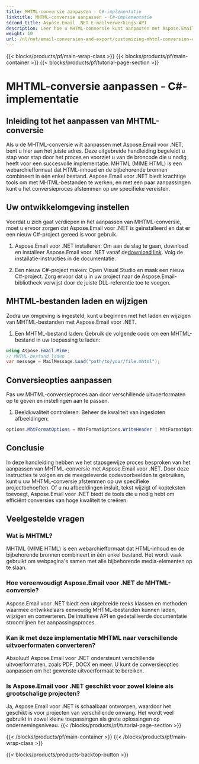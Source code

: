 ```yaml
---
title: MHTML-conversie aanpassen - C#-implementatie
linktitle: MHTML-conversie aanpassen - C#-implementatie
second_title: Aspose.Email .NET E-mailverwerkings-API
description: Leer hoe u MHTML-conversie kunt aanpassen met Aspose.Email voor .NET. Stap-voor-stap handleiding met C#-broncode.
weight: 10
url: /nl/net/email-conversion-and-export/customizing-mhtml-conversion-csharp-implementation/
---
```


{{< blocks/products/pf/main-wrap-class >}}
{{< blocks/products/pf/main-container >}}
{{< blocks/products/pf/tutorial-page-section >}}

# MHTML-conversie aanpassen - C#-implementatie


## Inleiding tot het aanpassen van MHTML-conversie

Als u de MHTML-conversie wilt aanpassen met Aspose.Email voor .NET, bent u hier aan het juiste adres. Deze uitgebreide handleiding begeleidt u stap voor stap door het proces en voorziet u van de broncode die u nodig heeft voor een succesvolle implementatie. MHTML (MIME HTML) is een webarchiefformaat dat HTML-inhoud en de bijbehorende bronnen combineert in één enkel bestand. Aspose.Email voor .NET biedt krachtige tools om met MHTML-bestanden te werken, en met een paar aanpassingen kunt u het conversieproces afstemmen op uw specifieke vereisten.

## Uw ontwikkelomgeving instellen

Voordat u zich gaat verdiepen in het aanpassen van MHTML-conversie, moet u ervoor zorgen dat Aspose.Email voor .NET is geïnstalleerd en dat er een nieuw C#-project gereed is voor gebruik.

1. Aspose.Email voor .NET installeren:
Om aan de slag te gaan, download en installeer Aspose.Email voor .NET vanaf de[download link](https://releases.aspose.com/email/net). Volg de installatie-instructies in de documentatie.

2. Een nieuw C#-project maken:
Open Visual Studio en maak een nieuw C#-project. Zorg ervoor dat u in uw project naar de Aspose.Email-bibliotheek verwijst door de juiste DLL-referentie toe te voegen.

## MHTML-bestanden laden en wijzigen

Zodra uw omgeving is ingesteld, kunt u beginnen met het laden en wijzigen van MHTML-bestanden met Aspose.Email voor .NET.

1. Een MHTML-bestand laden:
Gebruik de volgende code om een MHTML-bestand in uw toepassing te laden:

```csharp
using Aspose.Email.Mime;
// MHTML-bestand laden
var message = MailMessage.Load("path/to/your/file.mhtml");
```

## Conversieopties aanpassen

Pas uw MHTML-conversieproces aan door verschillende uitvoerformaten op te geven en instellingen aan te passen.

1. Beeldkwaliteit controleren:
Beheer de kwaliteit van ingesloten afbeeldingen:

```csharp
options.MhtFormatOptions = MhtFormatOptions.WriteHeader | MhtFormatOptions.HideExtraPrintHeader;
```

## Conclusie

In deze handleiding hebben we het stapsgewijze proces besproken van het aanpassen van MHTML-conversie met Aspose.Email voor .NET. Door deze instructies te volgen en de meegeleverde codevoorbeelden te gebruiken, kunt u uw MHTML-conversie afstemmen op uw specifieke projectbehoeften. Of u nu afbeeldingen insluit, tekst wijzigt of kopteksten toevoegt, Aspose.Email voor .NET biedt de tools die u nodig hebt om efficiënt conversies van hoge kwaliteit te creëren.

## Veelgestelde vragen

### Wat is MHTML?

MHTML (MIME HTML) is een webarchiefformaat dat HTML-inhoud en de bijbehorende bronnen combineert in één enkel bestand. Het wordt vaak gebruikt om webpagina's samen met alle bijbehorende media-elementen op te slaan.

### Hoe vereenvoudigt Aspose.Email voor .NET de MHTML-conversie?

Aspose.Email voor .NET biedt een uitgebreide reeks klassen en methoden waarmee ontwikkelaars eenvoudig MHTML-bestanden kunnen laden, wijzigen en converteren. De intuïtieve API en gedetailleerde documentatie stroomlijnen het aanpassingsproces.

### Kan ik met deze implementatie MHTML naar verschillende uitvoerformaten converteren?

Absoluut! Aspose.Email voor .NET ondersteunt verschillende uitvoerformaten, zoals PDF, DOCX en meer. U kunt de conversieopties aanpassen om het gewenste uitvoerformaat te bereiken.

### Is Aspose.Email voor .NET geschikt voor zowel kleine als grootschalige projecten?

Ja, Aspose.Email voor .NET is schaalbaar ontworpen, waardoor het geschikt is voor projecten van verschillende omvang. Het wordt veel gebruikt in zowel kleine toepassingen als grote oplossingen op ondernemingsniveau.
{{< /blocks/products/pf/tutorial-page-section >}}

{{< /blocks/products/pf/main-container >}}
{{< /blocks/products/pf/main-wrap-class >}}

{{< blocks/products/products-backtop-button >}}
